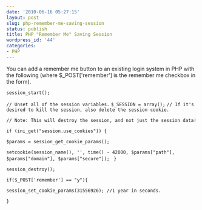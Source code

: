 ```yaml
---
date: '2010-06-16 05:27:15'
layout: post
slug: php-remember-me-saving-session
status: publish
title: PHP "Remember Me" Saving Session
wordpress_id: '44'
categories:
- PHP
---
```


You can add a remember me button to an existing login system in PHP with the following (where $_POST['remember'] is the remember me checkbox in the form).

`session_start();`

`// Unset all of the session variables.`
`
$_SESSION = array();
`
`// If it's desired to kill the session, also delete the session cookie.`

`// Note: This will destroy the session, and not just the session data!`

`if (ini_get("session.use_cookies")) {`

`$params = session_get_cookie_params();`

`setcookie(session_name(), '', time() - 42000,
$params["path"], $params["domain"],
$params["secure"]);`
` }`

`session_destroy();`

`if($_POST['remember'] == "y"){`

`session_set_cookie_params(31556926); //1 year in seconds.`

`}`

